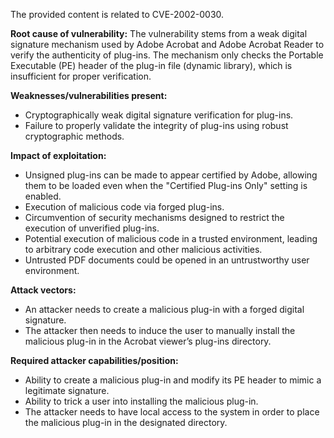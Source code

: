 The provided content is related to CVE-2002-0030.

**Root cause of vulnerability:**
The vulnerability stems from a weak digital signature mechanism used by Adobe Acrobat and Adobe Acrobat Reader to verify the authenticity of plug-ins. The mechanism only checks the Portable Executable (PE) header of the plug-in file (dynamic library), which is insufficient for proper verification.

**Weaknesses/vulnerabilities present:**
- Cryptographically weak digital signature verification for plug-ins.
- Failure to properly validate the integrity of plug-ins using robust cryptographic methods.

**Impact of exploitation:**
- Unsigned plug-ins can be made to appear certified by Adobe, allowing them to be loaded even when the "Certified Plug-ins Only" setting is enabled.
- Execution of malicious code via forged plug-ins.
- Circumvention of security mechanisms designed to restrict the execution of unverified plug-ins.
- Potential execution of malicious code in a trusted environment, leading to arbitrary code execution and other malicious activities.
- Untrusted PDF documents could be opened in an untrustworthy user environment.

**Attack vectors:**
- An attacker needs to create a malicious plug-in with a forged digital signature.
- The attacker then needs to induce the user to manually install the malicious plug-in in the Acrobat viewer’s plug-ins directory.

**Required attacker capabilities/position:**
- Ability to create a malicious plug-in and modify its PE header to mimic a legitimate signature.
- Ability to trick a user into installing the malicious plug-in.
- The attacker needs to have local access to the system in order to place the malicious plug-in in the designated directory.